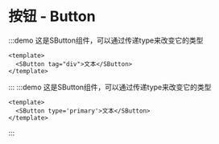 # 按钮 - Button
:::demo 这是SButton组件，可以通过传递type来改变它的类型
  ```vue
  <template>
    <SButton tag="div">文本</SButton>
  </template>
  ```
:::
:::demo 这是SButton组件，可以通过传递type来改变它的类型
  ```vue
  <template>
    <SButton type='primary'>文本</SButton>
  </template>
  ```
:::
